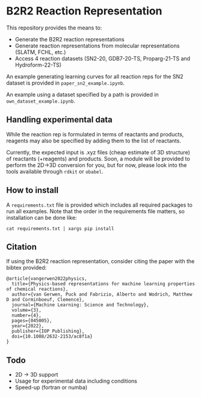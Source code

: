 # B2R2 Reaction Representation

This repository provides the means to:
- Generate the B2R2 reaction representations 
- Generate reaction representations from molecular representations (SLATM, FCHL, etc.)
- Access 4 reaction datasets (SN2-20, GDB7-20-TS, Proparg-21-TS and Hydroform-22-TS)

An example generating learning curves for all reaction reps for the SN2 dataset is provided in `paper_sn2_example.ipynb`. 

An example using a dataset specified by a path is provided in `own_dataset_example.ipynb`.

## Handling experimental data 
While the reaction rep is formulated in terms of reactants and products, reagents may also be specified by adding them to the list of reactants.

Currently, the expected input is .xyz files (cheap estimate of 3D structure) of reactants (+reagents) and products. Soon, a module will be provided to perform the 2D->3D conversion for you, but for now, please look into the tools available through `rdkit` or `obabel`.

## How to install
A `requirements.txt` file is provided which includes all required packages to run all examples.
Note that the order in the requirements file matters, so installation can be done like:
```
cat requirements.txt | xargs pip install
```

## Citation
If using the B2R2 reaction representation, consider citing the paper with the bibtex provided:
```
@article{vangerwen2022physics,
  title={Physics-based representations for machine learning properties of chemical reactions},
  author={van Gerwen, Puck and Fabrizio, Alberto and Wodrich, Matthew D and Corminboeuf, Clemence},
  journal={Machine Learning: Science and Technology},
  volume={3},
  number={4},
  pages={045005},
  year={2022},
  publisher={IOP Publishing},
  doi={10.1088/2632-2153/ac8f1a}
}

```

## Todo
- 2D -> 3D support
- Usage for experimental data including conditions
- Speed-up (fortran or numba)
